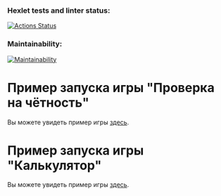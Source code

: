 ### Hexlet tests and linter status:

[![Actions Status](https://github.com/leokalentev/java-project-61/actions/workflows/hexlet-check.yml/badge.svg)](https://github.com/leokalentev/java-project-61/actions)

### Maintainability:

[![Maintainability](https://api.codeclimate.com/v1/badges/a3964c26388151547895/maintainability)](https://codeclimate.com/github/leokalentev/java-project-61/maintainability)

# Пример запуска игры "Проверка на чётность"

Вы можете увидеть пример игры [здесь](https://asciinema.org/a/lJItpXJMfah9VvnffHimA182o).

# Пример запуска игры "Калькулятор"

Вы можете увидеть пример игры [здесь](https://asciinema.org/a/jfiekcRwLP9922j7d3GCLmjdg).
